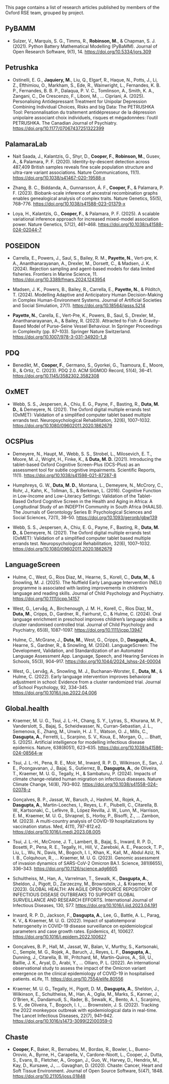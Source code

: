 
This page contains a list of research articles published by members
of the Oxford RSE team, grouped by project.

## PyBAMM 

- Sulzer, V., Marquis, S. G., Timms, R., **Robinson, M.**, & Chapman, S. J. (2021). Python Battery Mathematical Modelling (PyBaMM). Journal of Open Research Software, 9(1), 14. <https://doi.org/10.5334/jors.309>

## Petrushka 

- Ostinelli, E. G., **Jaquiery, M.**, Liu, Q., Elgarf, R., Haque, N., Potts, J., Li, Z., Efthimiou, O., Markham, S., Ede, R., Wainwright, L., Fernandes, K. B. P., Fernandes, B. B. P., Dalaqua, P. V. C., Tomlinson, A., Smith, K. A., Zangani, C., De Crescenzo, F., Liboni, M., … Cipriani, A. (2025). Personalising Antidepressant Treatment for Unipolar Depression Combining Individual Choices, Risks and big Data: The PETRUSHKA Tool: Personnalisation du traitement antidépresseur de la dépression unipolaire associant choix individuels, risques et mégadonnées: l’outil PETRUSHKA. The Canadian Journal of Psychiatry. <https://doi.org/10.1177/07067437251322399>

## PalamaraLab

- Nait Saada, J., Kalantzis, G., Shyr, D., **Cooper, F.**, **Robinson, M.**, Gusev, A., & Palamara, P. F. (2020). Identity-by-descent detection across 487,409 British samples reveals fine scale population structure and ultra-rare variant associations. Nature Communications, 11(1). <https://doi.org/10.1038/s41467-020-19588-x>

- Zhang, B. C., Biddanda, A., Gunnarsson, Á. F., **Cooper, F.**, & Palamara, P. F. (2023). Biobank-scale inference of ancestral recombination graphs enables genealogical analysis of complex traits. Nature Genetics, 55(5), 768–776. <https://doi.org/10.1038/s41588-023-01379-x>

- Loya, H., Kalantzis, G., **Cooper, F.**, & Palamara, P. F. (2025). A scalable variational inference approach for increased mixed-model association power. Nature Genetics, 57(2), 461–468. <https://doi.org/10.1038/s41588-024-02044-7>

## POSEIDON 

- Carrella, E., Powers, J., Saul, S., Bailey, R. M., **Payette, N.**, Vert-pre, K. A., Ananthanarayanan, A., Drexler, M., Dorsett, C., & Madsen, J. K. (2024). Rejection sampling and agent-based models for data limited fisheries. Frontiers in Marine Science, 11. <https://doi.org/10.3389/fmars.2024.1243954>

- Madsen, J. K., Powers, B., Bailey, R., Carrella, E., **Payette, N.**, & Pilditch, T. (2024). Modelling Adaptive and Anticipatory Human Decision-Making in Complex Human-Environment Systems. Journal of Artificial Societies and Social Simulation, 27(1). <https://doi.org/10.18564/jasss.5214>

- **Payette, N.**, Carella, E., Vert-Pre, K., Powers, B., Saul, S., Drexler, M., Ananthanarayanan, A., & Bailey, R. (2023). Attracted to Fish: A Gravity-Based Model of Purse-Seine Vessel Behaviour. In Springer Proceedings in Complexity (pp. 87–103). Springer Nature Switzerland. <https://doi.org/10.1007/978-3-031-34920-1_8>

## PDQ

- Benedikt, M., **Cooper, F.**, Germano, S., Gyorkei, G., Tsamoura, E., Moore, B., & Ortiz, C. (2023). PDQ 2.0. ACM SIGMOD Record, 51(4), 36–41. <https://doi.org/10.1145/3582302.3582308>

## OxMET 

- Webb, S. S., Jespersen, A., Chiu, E. G., Payne, F., Basting, R., **Duta, M. D.**, & Demeyere, N. (2021). The Oxford digital multiple errands test (OxMET): Validation of a simplified computer tablet based multiple errands test. Neuropsychological Rehabilitation, 32(6), 1007–1032. <https://doi.org/10.1080/09602011.2020.1862679>

## OCSPlus 

- Demeyere, N., Haupt, M., Webb, S. S., Strobel, L., Milosevich, E. T., Moore, M. J., Wright, H., Finke, K., & **Duta, M. D.** (2021). Introducing the tablet-based Oxford Cognitive Screen-Plus (OCS-Plus) as an assessment tool for subtle cognitive impairments. Scientific Reports, 11(1). <https://doi.org/10.1038/s41598-021-87287-8>

- Humphreys, G. W., **Duta, M. D.**, Montana, L., Demeyere, N., McCrory, C., Rohr, J., Kahn, K., Tollman, S., & Berkman, L. (2016). Cognitive Function in Low-Income and Low-Literacy Settings: Validation of the Tablet-Based Oxford Cognitive Screen in the Health and Aging in Africa: A Longitudinal Study of an INDEPTH Community in South Africa (HAALSI). The Journals of Gerontology Series B: Psychological Sciences and Social Sciences, 72(1), 38–50. <https://doi.org/10.1093/geronb/gbw139>

- Webb, S. S., Jespersen, A., Chiu, E. G., Payne, F., Basting, R., **Duta, M. D.**, & Demeyere, N. (2021). The Oxford digital multiple errands test (OxMET): Validation of a simplified computer tablet based multiple errands test. Neuropsychological Rehabilitation, 32(6), 1007–1032. <https://doi.org/10.1080/09602011.2020.1862679>

## LanguageScreen 

- Hulme, C., West, G., Rios Diaz, M., Hearne, S., Korell, C., **Duta, M.**, & Snowling, M. J. (2025). The Nuffield Early Language Intervention (NELI) programme is associated with lasting improvements in children’s language and reading skills. Journal of Child Psychology and Psychiatry. <https://doi.org/10.1111/jcpp.14157>

- West, G., Lervåg, A., Birchenough, J. M. H., Korell, C., Rios Diaz, M., **Duta, M.**, Cripps, D., Gardner, R., Fairhurst, C., & Hulme, C. (2024). Oral language enrichment in preschool improves children’s language skills: a cluster randomised controlled trial. Journal of Child Psychology and Psychiatry, 65(8), 1087–1097. <https://doi.org/10.1111/jcpp.13947>

- Hulme, C., McGrane, J., **Duta, M.**, West, G., Cripps, D., **Dasgupta, A.**, Hearne, S., Gardner, R., & Snowling, M. (2024). LanguageScreen: The Development, Validation, and Standardization of an Automated Language Assessment App. Language, Speech, and Hearing Services in Schools, 55(3), 904–917. <https://doi.org/10.1044/2024_lshss-24-00004>

- West, G., Lervåg, A., Snowling, M. J., Buchanan-Worster, E., **Duta, M.**, & Hulme, C. (2022). Early language intervention improves behavioral adjustment in school: Evidence from a cluster randomized trial. Journal of School Psychology, 92, 334–345. <https://doi.org/10.1016/j.jsp.2022.04.006>

## Global.health 

- Kraemer, M. U. G., Tsui, J. L.-H., Chang, S. Y., Lytras, S., Khurana, M. P., Vanderslott, S., Bajaj, S., Scheidwasser, N., Curran-Sebastian, J. L., Semenova, E., Zhang, M., Unwin, H. J. T., Watson, O. J., Mills, C., **Dasgupta, A.**, Ferretti, L., Scarpino, S. V., Koua, E., Morgan, O., … Bhatt, S. (2025). Artificial intelligence for modelling infectious disease epidemics. Nature, 638(8051), 623–635. <https://doi.org/10.1038/s41586-024-08564-w>

- Tsui, J. L.-H., Pena, R. E., Moir, M., Inward, R. P. D., Wilkinson, E., San, J. E., Poongavanan, J., Bajaj, S., Gutierrez, B., **Dasgupta, A.**, de Oliveira, T., Kraemer, M. U. G., Tegally, H., & Sambaturu, P. (2024). Impacts of climate change-related human migration on infectious diseases. Nature Climate Change, 14(8), 793–802. <https://doi.org/10.1038/s41558-024-02078-z>

- Gonçalves, B. P., Jassat, W., Baruch, J., Hashmi, M., Rojek, A., **Dasgupta, A.**, Martin-Loeches, I., Reyes, L. F., Piubelli, C., Citarella, B. W., Kartsonaki, C., Lefèvre, B., López Revilla, J. W., Lunn, M., Harrison, E. M., Kraemer, M. U. G., Shrapnel, S., Horby, P., Bisoffi, Z., … Zambon, M. (2023). A multi-country analysis of COVID-19 hospitalizations by vaccination status. Med, 4(11), 797-812.e2. <https://doi.org/10.1016/j.medj.2023.08.005>

- Tsui, J. L.-H., McCrone, J. T., Lambert, B., Bajaj, S., Inward, R. P. D., Bosetti, P., Pena, R. E., Tegally, H., Hill, V., Zarebski, A. E., Peacock, T. P., Liu, L., Wu, N., Davis, M., Bogoch, I. I., Khan, K., Kall, M., Abdul Aziz, N. I. B., Colquhoun, R., … Kraemer, M. U. G. (2023). Genomic assessment of invasion dynamics of SARS-CoV-2 Omicron BA.1. Science, 381(6655), 336–343. <https://doi.org/10.1126/science.adg6605>

- Schultheiss, M., Han, A., Varrelman, T., Sewalk, K., **Dasgupta, A.**, Sheldon, J., Pigott, D., Zarzeczny, M., Brownstein, J., & Kraemer, M. (2023). GLOBAL HEALTH: AN AGILE OPEN-SOURCE REPOSITORY OF INFECTIOUS DISEASE OUTBREAKS TO SUPPORT GLOBAL SURVEILLANCE AND RESEARCH EFFORTS. International Journal of Infectious Diseases, 130, S77. <https://doi.org/10.1016/j.ijid.2023.04.191>

- Inward, R. P. D., Jackson, F., **Dasgupta, A.**, Lee, G., Battle, A. L., Parag, K. V., & Kraemer, M. U. G. (2022). Impact of spatiotemporal heterogeneity in COVID-19 disease surveillance on epidemiological parameters and case growth rates. Epidemics, 41, 100627. <https://doi.org/10.1016/j.epidem.2022.100627>

- Gonçalves, B. P., Hall, M., Jassat, W., Balan, V., Murthy, S., Kartsonaki, C., Semple, M. G., Rojek, A., Baruch, J., Reyes, L. F., **Dasgupta, A.**, Dunning, J., Citarella, B. W., Pritchard, M., Martín-Quiros, A., Sili, U., Baillie, J. K., Aryal, D., Arabi, Y., … Olliaro, P. L. (2022). An international observational study to assess the impact of the Omicron variant emergence on the clinical epidemiology of COVID-19 in hospitalised patients. eLife, 11. <https://doi.org/10.7554/elife.80556>

- Kraemer, M. U. G., Tegally, H., Pigott, D. M., **Dasgupta, A.**, Sheldon, J., Wilkinson, E., Schultheiss, M., Han, A., Oglia, M., Marks, S., Kanner, J., O’Brien, K., Dandamudi, S., Rader, B., Sewalk, K., Bento, A. I., Scarpino, S. V., de Oliveira, T., Bogoch, I. I., … Brownstein, J. S. (2022). Tracking the 2022 monkeypox outbreak with epidemiological data in real-time. The Lancet Infectious Diseases, 22(7), 941–942. <https://doi.org/10.1016/s1473-3099(22)00359-0>

## Chaste

- **Cooper, F.**, Baker, R., Bernabeu, M., Bordas, R., Bowler, L., Bueno-Orovio, A., Byrne, H., Carapella, V., Cardone-Noott, L., Cooper, J., Dutta, S., Evans, B., Fletcher, A., Grogan, J., Guo, W., Harvey, D., Hendrix, M., Kay, D., Kursawe, J., … Gavaghan, D. (2020). Chaste: Cancer, Heart and Soft Tissue Environment. Journal of Open Source Software, 5(47), 1848. <https://doi.org/10.21105/joss.01848>

